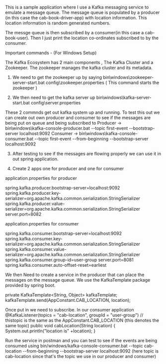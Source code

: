 This is a sample application where I use a Kafka messaging service to emulate a message queue.
The message queue is populated by a producer (in this case the cab-book-driver-app) with location information. This location information is random generated numbers.

The messge queue is then subscribed by a consumer(in this case a cab-book-user). Then I just print the location co-ordinates subscribed to by the consumer.


Important commands - (For Windows Setup)


The Kafka Ecosystem has 2 main components , The Kafka Cluster and a Zookeeper. The zookeeper manages the kafka cluster and its metadata.

1) We need to get the zookeeper up by saying
  bin\windows\zookeeper-server-start.bat config\zookeeper.properties ( This command starts the zookeeper )

2) We then need to get the kafka server up
    bin\windows\kafka-server-start.bat config\server.properties
   
These 2 commnds get out kafka system up and running. To test this out we can create out own producer and consumer to see if the messages are being put on queue and being subscribed to
Producer -> bin\windows\kafka-console-producer.bat --topic first-event --bootstrap-server localhost:9092
Consumer -> bin\windows\kafka-console-consumer.bat --topic first-event --from-beginning --bootstrap-server localhost:9092

3) After testing to see if the messages are flowing properly we can use it in out spring application.

4) Create 2 apps one for producer and one for consumer
   
application.properties for producer

spring.kafka.producer.bootstrap-server=localhost:9092
spring.kafka.producer.key-serializer=org.apache.kafka.common.serialization.StringSerializer
spring.kafka.producer.value-serializer=org.apache.kafka.common.serialization.StringSerializer
server.port=8082

application.properties for consumer

spring.kafka.consumer.bootstrap-server=localhost:9092
spring.kafka.consumer.key-serializer=org.apache.kafka.common.serialization.StringSerializer
spring.kafka.consumer.value-serializer=org.apache.kafka.common.serialization.StringSerializer
spring.kafka.consumer.group-id=user-group
server.port=8081
spring.kafka.consumer.auto-offset-reset=earliest

We then Need to create a service in the producer that can place the messages on the message queue. We use the KafkaTemplate package provided by spring boot.

private KafkaTemplate<String, Object> kafkaTemplate;
kafkaTemplate.send(AppConstant.CAB_LOCATION, location);

Once put in we need to subscribe. In our consumer application
@KafkaListener(topics = "cab-location", groupId = "user-group") // thistopic is the same as the AppConstant.CAB_LOCATION (this denotes the same topic)
    public void cabLocation(String location) {
        System.out.println("location is" +location);
    }

Run the service in postman and you can test to see if the events are being consumed using 
bin/windows/kafka-console-consumer.bat --topic cab-location --from-beginning --bootstrap-server localhost:9092 (here topic is cab-location since that's the topic we use in our producer and consumer)
